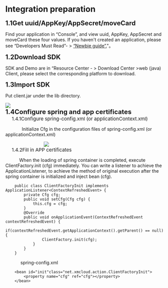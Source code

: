 
<div name="zhunbei" id="zhunbei" style="font-size:25px;"><b>Integration preparation</b></div><br/> 

<div name="huode" id="huode" style="font-size:20px;"><b>1.1Get uuid/AppKey/AppSecret/moveCard </b></div>  
<p>Find your application in “Console”, and view uuid, AppKey, AppSecret and moveCard these four values. If you haven't created an application, please see “Developers Must Read”- > <a href="http://open.xmeye.net/resource.docid=ec799b013aec4a589357b644630fd4d2&rid=69896d3a5962401dbd5db30988e67a56#undefined">“Newbie guide”.</a>"。</p>

<div name="xiazai" id="xiazai" style="font-size:20px;"><b>1.2Download SDK</b></div> 

<p>SDK and Demo are in “Resource Center - > Download Center >web (java) Client, please select the corresponding platform to download.</p>

<div name="daoru" id="daoru" style="font-size:20px;"><b>1.3Import SDK</b></div> 

<p>Put client.jar under the lib directory.</p>
<img src="http://open.xmeye.net/upload/image/20160713/1468397181338020287.png">

<div name="peizhi" id="peizhi" style="font-size:20px;"><b>1.4Configure spring and app certificates</b></div>
<div name="peizhi1" id="peizhi1" style="font-size:15px;margin-left:20px;">1.4.1Configure spring-config.xml (or applicationContext.xml)</div>


<p>&#160&#160&#160&#160&#160&#160&#160&#160&#160&#160&#160&#160 Initialize Cfg in the configuration files of spring-config.xml (or applicationContext.xml)</p>
<label style="margin-left:120px;">
<img src="http://open.xmeye.net/upload/image/20160726/1469514149844006427.bmp">
</label>

<div name="peizhi2" id="peizhi2" style="font-size:15px;margin-left:20px;">1.4.2Fill in APP certificates</div>

<p>&#160&#160&#160&#160&#160&#160&#160&#160&#160&#160 When the loading of spring container is completed, execute ClientFactory.init (cfg) immediately. You can write a listener to achieve the ApplicationListener, to achieve the method of original execution after the spring container is initialized and inject bean (cfg).</p>

	    public class ClientFactoryInit implements ApplicationListener<ContextRefreshedEvent> {    
	        private Cfg cfg;
	        public void setCfg(Cfg cfg) {
	            this.cfg = cfg;
	        }
	        @Override
	        public void onApplicationEvent(ContextRefreshedEvent contextRefreshedEvent) {
	            if(contextRefreshedEvent.getApplicationContext().getParent() == null) {
	                ClientFactory.init(cfg);
	            }
	        }
	    }
<p>&#160&#160&#160&#160&#160&#160&#160&#160&#160&#160&#160&#160spring-config.xml</p>
	
	    <bean id="init"class="net.xmcloud.action.ClientFactoryInit">    
	        <property name="cfg" ref="cfg"></property>
	    </bean>

 
